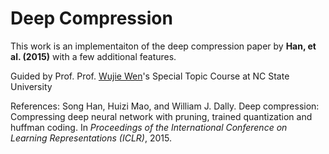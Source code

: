 # Deep Compression

This work is an implementaiton of the deep compression paper by **Han, et al. (2015)** with a few additional features.


Guided by Prof. Prof. [Wujie Wen](https://www.csc.ncsu.edu/people/wwen2)'s Special Topic Course at NC State University

References:
Song Han, Huizi Mao, and William J. Dally. Deep compression: Compressing deep neural network with pruning, trained quantization and huffman coding. In *Proceedings of the International Conference on Learning Representations (ICLR)*, 2015.